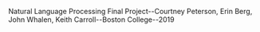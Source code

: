 Natural Language Processing Final Project--Courtney Peterson, Erin Berg, John Whalen, Keith Carroll--Boston College--2019
